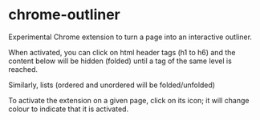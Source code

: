 # chrome-outliner
Experimental Chrome extension to turn a page into an interactive outliner.

When activated, you can click on html header tags (h1 to h6) and the content
below will be hidden (folded) until a tag of the same level is reached.

Similarly, lists (ordered and unordered will be folded/unfolded)

To activate the extension on a given page, click on its icon; it will
change colour to indicate that it is activated.
